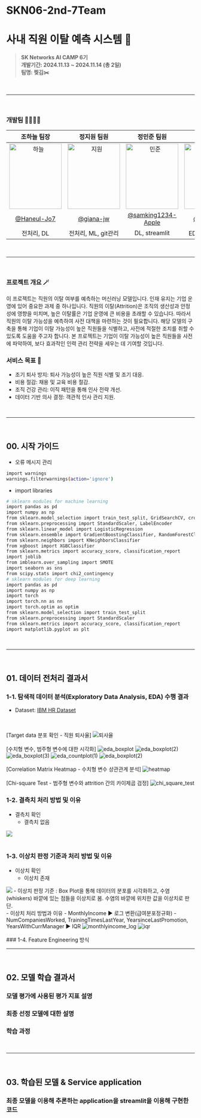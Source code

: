 # SKN06-2nd-7Team
<div align="center">

</div>

# 사내 직원 이탈 예측 시스템 📑
> **SK Networks AI CAMP 6기** <br/> **개발기간: 2024.11.13 ~ 2024.11.14 (총 2일)** <br/> **팀명: 찢김✂️**

<br/>

<hr>

<br/>

### 개발팀 👩‍💻👨‍💻
| 조하늘 팀장 | 정지원 팀원 | 정민준 팀원 | 김지영 팀원 |
|:----------:|:----------:|:----------:|:----------:|
| <img src="https://github.com/user-attachments/assets/7d90917b-71b8-40b9-9f98-0d415e239a74" alt="하늘" width="140" height="175" />  | <img src="https://github.com/user-attachments/assets/ea3612d5-1ea9-4569-a8b4-93e41bf4b3ef" alt="지원" width="140" height="175" />  | <img src="https://github.com/user-attachments/assets/affdd054-b3bb-4eb3-91fd-c84b0ef80eba" alt="민준" width="140" height="175" /> | <img src="https://github.com/user-attachments/assets/0919f569-653f-4074-b0bf-e11f15b7c3f9" alt="지영" width="140" height="175" />|
| [@Haneul-Jo7](https://github.com/Haneul-Jo7) | [@giana-jw](https://github.com/giana-jw) | [@samking1234-Apple](https://github.com/samking1234-Apple) | [@yeong-ee](https://github.com/yeong-ee) |
| 전처리, DL | 전처리, ML, git관리 | DL, streamlit | EDA, 전처리, ML |

<br/>

<hr>

<br/>

### 프로젝트 개요 🪄
이 프로젝트는 직원의 이탈 여부를 예측하는 머신러닝 모델입니다. 인재 유지는 기업 운영에 있어 중요한 과제 중 하나입니다. 직원의 이탈(Attrition)은 조직의 생산성과 안정성에 영향을 미치며, 높은 이탈률은 기업 운영에 큰 비용을 초래할 수 있습니다. 따라서 직원의 이탈 가능성을 예측하여 사전 대책을 마련하는 것이 필요합니다. 해당 모델의 구축을 통해 기업이 이탈 가능성이 높은 직원들을 식별하고, 사전에 적절한 조치를 취할 수 있도록 도움을 주고자 합니다. 본 프로젝트는 기업이 이탈 가능성이 높은 직원들을 사전에 파악하여, 보다 효과적인 인력 관리 전략을 세우는 데 기여할 것입니다.

### 서비스 목표 📱
- 조기 퇴사 방지: 퇴사 가능성이 높은 직원 식별 및 조기 대응.
- 비용 절감: 채용 및 교육 비용 절감.
- 조직 건강 관리: 이직 패턴을 통해 인사 전략 개선.
- 데이터 기반 의사 결정: 객관적 인사 관리 지원.

<br/>

<hr>

<br/>

## 00. 시작 가이드
- 오류 메시지 관리
```bash
import warnings
warnings.filterwarnings(action='ignore')
```
- import libraries
```bash
# sklearn modules for machine learning
import pandas as pd
import numpy as np
from sklearn.model_selection import train_test_split, GridSearchCV, cross_val_score
from sklearn.preprocessing import StandardScaler, LabelEncoder
from sklearn.linear_model import LogisticRegression
from sklearn.ensemble import GradientBoostingClassifier, RandomForestClassifier
from sklearn.neighbors import KNeighborsClassifier
from xgboost import XGBClassifier
from sklearn.metrics import accuracy_score, classification_report
import joblib
from imblearn.over_sampling import SMOTE
import seaborn as sns
from scipy.stats import chi2_contingency
# sklearn modules for deep learning
import pandas as pd
import numpy as np
import torch
import torch.nn as nn
import torch.optim as optim
from sklearn.model_selection import train_test_split
from sklearn.preprocessing import StandardScaler
from sklearn.metrics import accuracy_score, classification_report
import matplotlib.pyplot as plt
```
<br/>

<hr>

<br/>

## 01. 데이터 전처리 결과서

### 1-1. 탐색적 데이터 분석(Exploratory Data Analysis, EDA) 수행 결과
- Dataset: [IBM HR Dataset](https://www.kaggle.com/datasets/mohamedhamdymady/ibmhr-dataset)
<br/>
<br/>
[Target data 분포 확인 - 직원 퇴사율]
<img src="https://github.com/user-attachments/assets/62882687-babe-4fd4-b2cb-70948483012f" alt="퇴사율" />
<br/>
<br/>
[수치형 변수, 범주형 변수에 대한 시각화]
<img src="https://github.com/user-attachments/assets/f6899123-784f-417d-87f5-ed729c597933" alt="eda_boxplot" />
<img src="https://github.com/user-attachments/assets/8c71dcb5-9378-4717-89ae-237514dc1078" alt="eda_boxplot(2)" />
<img src="https://github.com/user-attachments/assets/6668c455-d61d-4daf-a996-80e9569d560a" alt="eda_boxplot(3)" />
<img src="https://github.com/user-attachments/assets/cba0292e-1c07-4e02-a252-d321824afad0" alt="eda_countplot(1)" />
<img src="https://github.com/user-attachments/assets/b955b207-572c-4a92-b153-5646e2f02eac" alt="eda_boxplot(2)" />
<br/>
<br/>
[Correlation Matrix Heatmap - 수치형 변수 상관관계 분석]
<img src="https://github.com/user-attachments/assets/378378ef-a536-4a10-b2a1-22f088b9ac2f" alt="heatmap" />
<br/>
<br/>
[Chi-square Test - 범주형 변수와 attrition 간의 카이제곱 검정]
<img src="https://github.com/user-attachments/assets/b4c8d449-4c9a-46c4-9e0f-35883b45e304" alt="chi_square_test" />



### 1-2. 결측치 처리 방법 및 이유
- 결측치 확인
  - 결측치 없음
<img src="Image/결측치 확인.png" />

<br/>
<br/>

### 1-3. 이상치 판정 기준과 처리 방법 및 이유
- 이상치 확인
  - 이상치 존재
<img src="Image/이상치 확인.png" />
- 이상치 판정 기준
: Box Plot을 통해 데이터의 분포를 시각화하고, 수염(whiskers) 바깥에 있는 점들을 이상치로 봄. 수염의 바깥에 위치한 값을 이상치로 판단.<br/>
- 이상치 처리 방법과 이유
  - MonthlyIncome ▶️ 로그 변환(급여분포정규화)
  - NumCompaniesWorked, TrainingTimesLastYear, YearsinceLastPromotion, YearsWithCurrManager ▶️ IQR
<img src="https://github.com/user-attachments/assets/c81ef3ce-9867-410b-861e-4432f4fd2269" alt="monthlyincome_log" />
<img src="https://github.com/user-attachments/assets/3990187b-3c32-41d0-ae2e-7a62c9d6f031" alt="iqr" />


<br/>
<br/>
### 1-4. Feature Engineering 방식

<br/>

<hr>

<br/>

## 02. 모델 학습 결과서
### 모델 평가에 사용된 평가 지표 설명
### 최종 선정 모델에 대한 설명
### 학습 과정

<br/>

<hr>

<br/>

## 03. 학습된 모델 & Service application
### 최종 모델을 이용해 추론하는 application을 streamlit을 이용해 구현한 코드
